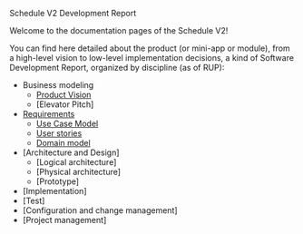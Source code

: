 Schedule V2 Development Report

Welcome to the documentation pages of the Schedule V2!

You can find here detailed about the product (or mini-app or module), from a high-level vision to low-level implementation decisions, a kind of Software Development Report, organized by discipline (as of RUP): 

* Business modeling 
  * [Product Vision](https://github.com/LEIC-ES-2021-22/templates/blob/main/docs/ProductVision.md)
  * [Elevator Pitch]
* [Requirements](https://github.com/LEIC-ES-2021-22/templates/blob/main/docs/requirements.md)
  * [Use Case Model](https://github.com/LEIC-ES-2021-22/templates/blob/main/docs/requirements.md#Use-case-model)
  * [User stories](https://github.com/LEIC-ES-2021-22/templates/blob/main/docs/requirements.md#User-stories)
  * [Domain model](https://github.com/LEIC-ES-2021-22/templates/blob/main/docs/requirements.md#Domain-model)
* [Architecture and Design]
  * [Logical architecture]
  * [Physical architecture]
  * [Prototype]
* [Implementation]
* [Test]
* [Configuration and change management]
* [Project management]
